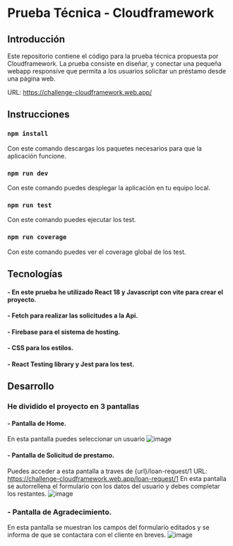 # Prueba Técnica - Cloudframework

## Introducción

Este repositorio contiene el código para la prueba técnica propuesta por Cloudframework. La prueba consiste en diseñar, y conectar una pequeña webapp responsive que permita a los usuarios solicitar un préstamo desde una página web.

URL: https://challenge-cloudframework.web.app/

## Instrucciones

### `npm install`

Con este comando descargas los paquetes necesarios para que la aplicación funcione.

### `npm run dev`

Con este comando puedes desplegar la aplicación en tu equipo local.

### `npm run test`

Con este comando puedes ejecutar los test.

### `npm run coverage`

Con este comando puedes ver el coverage global de los test.

## Tecnologías

#### - En este prueba he utilizado React 18 y Javascript con vite para crear el proyecto.

#### - Fetch para realizar las solicitudes a la Api.

#### - Firebase para el sistema de hosting.

#### - CSS para los estilos.

#### - React Testing library y Jest para los test.

## Desarrollo

### He dividido el proyecto en 3 pantallas

#### - Pantalla de Home.
En esta pantalla puedes seleccionar un usuario
![image](https://github.com/ethxn08/challenge-CloudframeWork/assets/91902123/44f95670-029e-41ab-ba64-dab735adc043)

#### - Pantalla de Solicitud de prestamo.
Puedes acceder a esta pantalla a traves de {url}/loan-request/1
URL: https://challenge-cloudframework.web.app/loan-request/1
En esta pantalla se autorrellena el formulario con los datos del usuario y debes completar los restantes.
![image](https://github.com/ethxn08/challenge-CloudframeWork/assets/91902123/0512616b-3261-4c44-8cea-ac574d312338)

### - Pantalla de Agradecimiento.
En esta pantalla se muestran los campos del formulario editados y se informa de que se contactara con el cliente en breves.
![image](https://github.com/ethxn08/challenge-CloudframeWork/assets/91902123/8798e1f4-9cb7-4faf-82fd-d9326fd01c7e)

